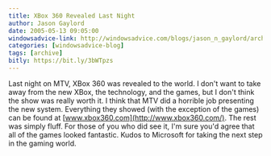```yaml
---
title: XBox 360 Revealed Last Night
author: Jason Gaylord
date: 2005-05-13 09:05:00
windowsadvice-link: http://windowsadvice.com/blogs/jason_n_gaylord/archive/2005/05/13/XBox-360-Unveiled.aspx
categories: [windowsadvice-blog]
tags: [archive]
bitly: https://bit.ly/3bWTpzs
---
```


Last night on MTV, XBox 360 was revealed to the world. I don't want to take away from the new XBox, the technology, and the games, but I don't think the show was really worth it. I think that MTV did a horrible job presenting the new system. Everything they showed (with the exception of the games) can be found at [www.xbox360.com](http://www.xbox360.com/). The rest was simply fluff. For those of you who did see it, I'm sure you'd agree that all of the games looked fantastic. Kudos to Microsoft for taking the next step in the gaming world.